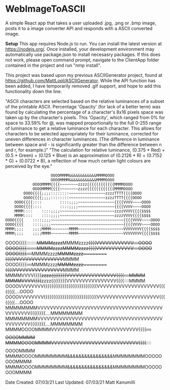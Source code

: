 # WebImageToASCII

A simple React app that takes a user uploaded .jpg, .png or .bmp image, posts it to a image converter API and responds with a ASCII converted image.

**Setup**
This app requires Node.js to run. You can install the latest version at https://nodejs.org/. Once installed, your development environment may automatically use package.json to install necesasry packages.
If this does not work, please open command prompt, navigate to the ClientApp folder contained in the project and run "nmp install".

This project was based upon my previous ASCIIGenerator project, found at https://github.com/MattLopl/ASCIIGenerator. While the API function has been added, I have temporarily removed .gif support, and hope to add this functionality down the line.

"ASCII characters are selected based on the relative luminances of a subset of the printable ASCII. Percentage 'Opacity' (for lack of a better term) was found by calculating the percentage of a character's 8x16 pixels space was taken up by the character's pixels. This 'Opacity', which ranged from 0% for space to 33.59% for @, was mapped proportionally to the full 0-255 range of luminance to get a relative luminance for each character. This allows for characters to be selected appropriately for their luminance, corrected for uneven differences in character luminances. (The difference in luminance between space and - is significantly greater than the difference between n and r, for example.)"
"The calculation for relative luminance, (0.375 * Red) + (0.5 * Green) + (0.125 * Blue) is an approximation of (0.2126 * R) + (0.7152 * G) + (0.0722 * B), a reflection of how much certain light colours are perceived by the eye."

                        OOOOMMMM&&&&&&&&&&&&MMMMOOOO                        
                        OOOOMMMM&&&&&&&&&&&&MMMMOOOO                        
                OOOOMMMM{{{{~~~~~~~~zzzz{{{{{{{{{{{{MMMMOOOO                
                OOOOMMMM{{{{~~~~~~~~zzzz{{{{{{{{{{{{MMMMOOOO                
            OOOO{{{{;;;;::::::::~~~~~~~~~~~~~~~~zzzzTTTT{{{{OOOO            
            OOOO{{{{;;;;::::::::~~~~~~~~~~~~~~~~zzzzTTTT{{{{OOOO            
        OOOO{{{{::::        ::::;;;;~~~~~~~~~~~~~~~~{{{{VVVV~~~~OOOO        
        OOOO{{{{::::        ::::;;;;~~~~~~~~~~~~~~~~{{{{VVVV~~~~OOOO        
        MMMM::::    ::::;;;;~~~~~~~~~~~~~~~~~~~~~~~~zzzzVVVV{{{{$$$$        
        MMMM::::    ::::;;;;~~~~~~~~~~~~~~~~~~~~~~~~zzzzVVVV{{{{$$$$        
    OOOO{{{{    ::::;;;;~~~~~~~~~~~~~~~~~~~~~~~~~~~~~~~~{{{{VVVV~~~~OOOO    
    OOOO{{{{    ::::;;;;~~~~~~~~~~~~~~~~~~~~~~~~~~~~~~~~{{{{VVVV~~~~OOOO    
    MMMM;;;;    ;;;;MMMM~~~~~~~~MMMM~~~~~~~~~~~~~~~~~~~~VVVVVVVV{{{{$$$$    
    MMMM;;;;    ;;;;MMMM~~~~~~~~MMMM~~~~~~~~~~~~~~~~~~~~VVVVVVVV{{{{$$$$    
OOOO{{{{::::::::~~~~MMMMzzzz~~~~MMMMzzzz~~~~~~~~~~~~{{{{VVVVVVVVVVVV::::OOOO
OOOO{{{{::::::::~~~~MMMMzzzz~~~~MMMMzzzz~~~~~~~~~~~~{{{{VVVVVVVVVVVV::::OOOO
OOOO{{{{~~~~::::~~~~MMMMzzzz~~~~MMMMzzzz~~~~~~~~{{{{VVVVVVVVVVVVVVVV~~~~MMMM
OOOO{{{{~~~~::::~~~~MMMMzzzz~~~~MMMMzzzz~~~~~~~~{{{{VVVVVVVVVVVVVVVV~~~~MMMM
MMMMVVVV{{{{~~~~~~~~~~~~~~~~~~~~~~~~zzzz{{{{{{{{VVVVVVVVVVVVVVVV{{{{::::MMMM
MMMMVVVV{{{{~~~~~~~~~~~~~~~~~~~~~~~~zzzz{{{{{{{{VVVVVVVVVVVVVVVV{{{{::::MMMM
OOOOVVVVVVVV{{{{{{{{{{{{{{{{{{{{{{{{{{{{VVVVVVVVVVVVVVVVVVVV{{{{{{{{....OOOO
OOOOVVVVVVVV{{{{{{{{{{{{{{{{{{{{{{{{{{{{VVVVVVVVVVVVVVVVVVVV{{{{{{{{....OOOO
MMMMMMMMVVVVVVVVVVVVVVVVVVVVVVVVVVVVVVVVVVVVVVVVVVVVVVVV{{{{{{{{....MMMMMMMM
MMMMMMMMVVVVVVVVVVVVVVVVVVVVVVVVVVVVVVVVVVVVVVVVVVVVVVVV{{{{{{{{....MMMMMMMM
    MMMMOOOOMMMMVVVVVVVVVVVVVVVVVVVVVVVVVVVV{{{{~~~~~~~~::::$$$$OOOOMMMM    
    MMMMOOOOMMMMVVVVVVVVVVVVVVVVVVVVVVVVVVVV{{{{~~~~~~~~::::$$$$OOOOMMMM    
            MMMMOOOOMMMMMMMM&&&&&&&&&&&&&&&&MMMMMMMMOOOOOOOOMMMM            
            MMMMOOOOMMMMMMMM&&&&&&&&&&&&&&&&MMMMMMMMOOOOOOOOMMMM            

Date Created: 07/03/21 Last Updated: 07/03/21 Matt Kanumilli